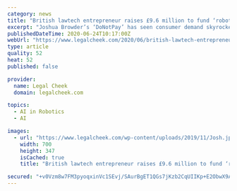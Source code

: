 ```yaml
---
category: news
title: "British lawtech entrepreneur raises £9.6 million to fund ‘robot lawyer’ app"
excerpt: "Joshua Browder’s ‘DoNotPay’ has seen consumer demand skyrocket in the wake of the coronavirus pandemic A British lawtech entrepreneur has received another hefty cash injection for his ‘robot lawyer’ app."
publishedDateTime: 2020-06-24T10:17:00Z
webUrl: "https://www.legalcheek.com/2020/06/british-lawtech-entrepreneur-raises-9-6-million-to-fund-robot-lawyer-app/"
type: article
quality: 52
heat: 52
published: false

provider:
  name: Legal Cheek
  domain: legalcheek.com

topics:
  - AI in Robotics
  - AI

images:
  - url: "https://www.legalcheek.com/wp-content/uploads/2019/11/Josh.jpg"
    width: 700
    height: 347
    isCached: true
    title: "British lawtech entrepreneur raises £9.6 million to fund ‘robot lawyer’ app"

secured: "+v0Vzm8w7FM3pyoqxinVc1SEvj/SAurBgET1QGs7jKzb2CqUIIKp+E2ObwX9Af/3ymaVvroFlKmmOCqXSX32WJOhgJ2VCOYt9Fa/52zUduN3r9L4dGdiJ/hQXPZy4WKxgSR8GAfdc4G9pWyKEGxTDwj3dWu0V+5vOuW40nDFrnzOl4RL/p1GVuYVpxqwJ/wIdYinllxuoor19JA9XTFqK7ug6Mu89XRn9yA/eQmopAUo+EHpW7gOVUv+qlf+icWAsePNKmjglh3vIAB6uQDFZ/tnhWvtjrVvVufENT1ZzRjmAp8Touc05nBKrwf1PclZQZMMvb4VLAo4ilIp0gDlMg==;nvW2j7AQaTTxzKKbTtTcBw=="
---
```


